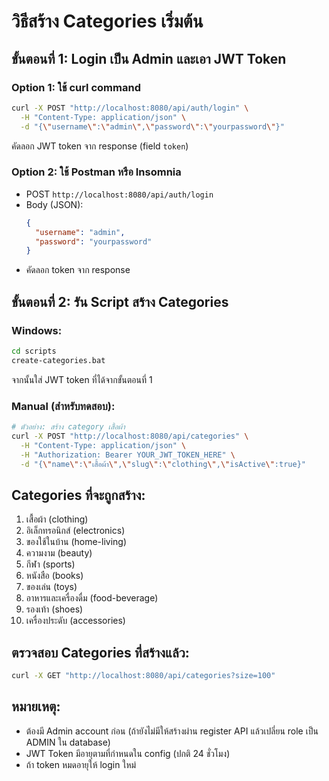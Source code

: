 # วิธีสร้าง Categories เริ่มต้น

## ขั้นตอนที่ 1: Login เป็น Admin และเอา JWT Token

### Option 1: ใช้ curl command

```bash
curl -X POST "http://localhost:8080/api/auth/login" \
  -H "Content-Type: application/json" \
  -d "{\"username\":\"admin\",\"password\":\"yourpassword\"}"
```

คัดลอก JWT token จาก response (field `token`)

### Option 2: ใช้ Postman หรือ Insomnia

- POST `http://localhost:8080/api/auth/login`
- Body (JSON):
  ```json
  {
    "username": "admin",
    "password": "yourpassword"
  }
  ```
- คัดลอก token จาก response

## ขั้นตอนที่ 2: รัน Script สร้าง Categories

### Windows:
```bash
cd scripts
create-categories.bat
```

จากนั้นใส่ JWT token ที่ได้จากขั้นตอนที่ 1

### Manual (สำหรับทดสอบ):

```bash
# ตัวอย่าง: สร้าง category เสื้อผ้า
curl -X POST "http://localhost:8080/api/categories" \
  -H "Content-Type: application/json" \
  -H "Authorization: Bearer YOUR_JWT_TOKEN_HERE" \
  -d "{\"name\":\"เสื้อผ้า\",\"slug\":\"clothing\",\"isActive\":true}"
```

## Categories ที่จะถูกสร้าง:

1. เสื้อผ้า (clothing)
2. อิเล็กทรอนิกส์ (electronics)
3. ของใช้ในบ้าน (home-living)
4. ความงาม (beauty)
5. กีฬา (sports)
6. หนังสือ (books)
7. ของเล่น (toys)
8. อาหารและเครื่องดื่ม (food-beverage)
9. รองเท้า (shoes)
10. เครื่องประดับ (accessories)

## ตรวจสอบ Categories ที่สร้างแล้ว:

```bash
curl -X GET "http://localhost:8080/api/categories?size=100"
```

## หมายเหตุ:

- ต้องมี Admin account ก่อน (ถ้ายังไม่มีให้สร้างผ่าน register API แล้วเปลี่ยน role เป็น ADMIN ใน database)
- JWT Token มีอายุตามที่กำหนดใน config (ปกติ 24 ชั่วโมง)
- ถ้า token หมดอายุให้ login ใหม่
